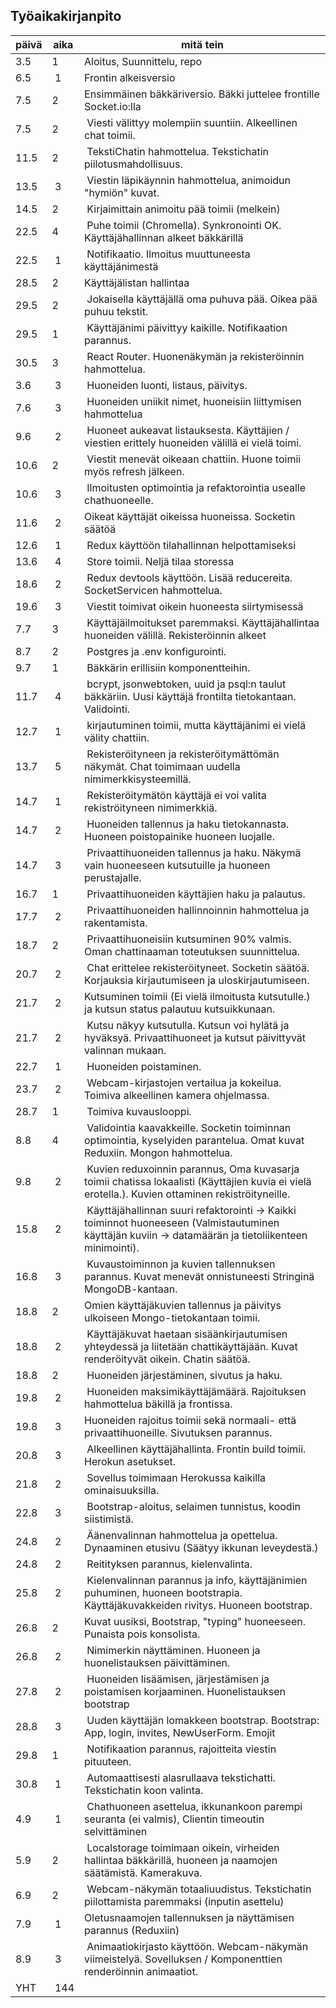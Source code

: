 Työaikakirjanpito
-----------------

päivä | aika | mitä tein
------|----- | ---------
3.5   | 1    | Aloitus, Suunnittelu, repo
6.5   | 1    | Frontin alkeisversio 
7.5   | 2    | Ensimmäinen bäkkäriversio. Bäkki juttelee frontille Socket.io:lla
7.5   | 2    | Viesti välittyy molempiin suuntiin. Alkeellinen chat toimii.
11.5  | 2    | TekstiChatin hahmottelua. Tekstichatin piilotusmahdollisuus.
13.5  | 3    | Viestin läpikäynnin hahmottelua, animoidun "hymiön" kuvat.
14.5  | 2    | Kirjaimittain animoitu pää toimii (melkein)
22.5  | 4    | Puhe toimii (Chromella). Synkronointi OK. Käyttäjähallinnan alkeet bäkkärillä
22.5  | 1    | Notifikaatio. Ilmoitus muuttuneesta käyttäjänimestä
28.5  | 2    | Käyttäjälistan hallintaa
29.5  | 2    | Jokaisella käyttäjällä oma puhuva pää. Oikea pää puhuu tekstit.
29.5  | 1    | Käyttäjänimi päivittyy kaikille. Notifikaation parannus.
30.5  | 3    | React Router. Huonenäkymän ja rekisteröinnin hahmottelua.
3.6   | 3    | Huoneiden luonti, listaus, päivitys.
7.6   | 3    | Huoneiden uniikit nimet, huoneisiin liittymisen hahmottelua
9.6   | 2    | Huoneet aukeavat listauksesta. Käyttäjien / viestien erittely huoneiden välillä ei vielä toimi.
10.6  | 2    | Viestit menevät oikeaan chattiin. Huone toimii myös refresh jälkeen.
10.6  | 3    | Ilmoitusten optimointia ja refaktorointia usealle chathuoneelle.
11.6  | 2    | Oikeat käyttäjät oikeissa huoneissa. Socketin säätöä
12.6  | 1    | Redux käyttöön tilahallinnan helpottamiseksi
13.6  | 4    | Store toimii. Neljä tilaa storessa
18.6  | 2    | Redux devtools käyttöön. Lisää reducereita. SocketServicen hahmottelua.
19.6  | 3    | Viestit toimivat oikein huoneesta siirtymisessä
7.7   | 3    | Käyttäjäilmoitukset paremmaksi. Käyttäjähallintaa huoneiden välillä. Rekisteröinnin alkeet
8.7   | 2    | Postgres ja .env konfigurointi.
9.7   | 1    | Bäkkärin erillisiin komponentteihin. 
11.7  | 4    | bcrypt, jsonwebtoken, uuid ja psql:n taulut bäkkäriin. Uusi käyttäjä frontilta tietokantaan. Validointi.
12.7  | 1    | kirjautuminen toimii, mutta käyttäjänimi ei vielä välity chattiin.
13.7  | 5    | Rekisteröityneen ja rekisteröitymättömän näkymät. Chat toimimaan uudella nimimerkkisysteemillä.
14.7  | 1    | Rekisteröitymätön käyttäjä ei voi valita rekiströityneen nimimerkkiä.
14.7  | 2    | Huoneiden tallennus ja haku tietokannasta. Huoneen poistopainike huoneen luojalle.
14.7  | 3    | Privaattihuoneiden tallennus ja haku. Näkymä vain huoneeseen kutsutuille ja huoneen perustajalle.
16.7  | 1    | Privaattihuoneiden käyttäjien haku ja palautus.
17.7  | 2    | Privaattihuoneiden hallinnoinnin hahmottelua ja rakentamista.
18.7  | 2    | Privaattihuoneisiin kutsuminen 90% valmis. Oman chattinaaman toteutuksen suunnittelua.
20.7  | 2    | Chat erittelee rekisteröityneet. Socketin säätöä. Korjauksia kirjautumiseen ja uloskirjautumiseen.
21.7  | 2    | Kutsuminen toimii (Ei vielä ilmoitusta kutsutulle.) ja kutsun status palautuu kutsuikkunaan.
21.7  | 2    | Kutsu näkyy kutsutulla. Kutsun voi hylätä ja hyväksyä. Privaattihuoneet ja kutsut päivittyvät valinnan mukaan.
22.7  | 1    | Huoneiden poistaminen.
23.7  | 2    | Webcam-kirjastojen vertailua ja kokeilua. Toimiva alkeellinen kamera ohjelmassa.
28.7  | 1    | Toimiva kuvauslooppi.
8.8   | 4    | Validointia kaavakkeille. Socketin toiminnan optimointia, kyselyiden parantelua. Omat kuvat Reduxiin. Mongon hahmottelua.
9.8   | 2    | Kuvien reduxoinnin parannus, Oma kuvasarja toimii chatissa lokaalisti (Käyttäjien kuvia ei vielä erotella.). Kuvien ottaminen rekiströityneille.
15.8  | 2    | Käyttäjähallinnan suuri refaktorointi -> Kaikki toiminnot huoneeseen (Valmistautuminen käyttäjän kuviin -> datamäärän ja tietoliikenteen minimointi).
16.8  | 3    | Kuvaustoiminnon ja kuvien tallennuksen parannus. Kuvat menevät onnistuneesti Stringinä MongoDB-kantaan.
18.8  | 2    | Omien käyttäjäkuvien tallennus ja päivitys ulkoiseen Mongo-tietokantaan toimii.
18.8  | 2    | Käyttäjäkuvat haetaan sisäänkirjautumisen yhteydessä ja liitetään chattikäyttäjään. Kuvat renderöityvät oikein. Chatin säätöä. 
18.8  | 2    | Huoneiden järjestäminen, sivutus ja haku.
19.8  | 2    | Huoneiden maksimikäyttäjämäärä. Rajoituksen hahmottelua bäkillä ja frontissa.
19.8  | 3    | Huoneiden rajoitus toimii sekä normaali- että privaattihuoneille. Sivutuksen parannus.
20.8  | 3    | Alkeellinen käyttäjähallinta. Frontin build toimii. Herokun asetukset.
21.8  | 2    | Sovellus toimimaan Herokussa kaikilla ominaisuuksilla. 
22.8  | 3    | Bootstrap-aloitus, selaimen tunnistus, koodin siistimistä.
24.8  | 2    | Äänenvalinnan hahmottelua ja opettelua. Dynaaminen etusivu (Säätyy ikkunan leveydestä.)
24.8  | 2    | Reitityksen parannus, kielenvalinta.
25.8  | 2    | Kielenvalinnan parannus ja info, käyttäjänimien puhuminen, huoneen bootstrapia. Käyttäjäkuvakkeiden rivitys. Huoneen bootstrap.
26.8  | 2    | Kuvat uusiksi, Bootstrap, "typing" huoneeseen. Punaista pois konsolista.
26.8  | 2    | Nimimerkin näyttäminen. Huoneen ja huonelistauksen päivittäminen.
27.8  | 2    | Huoneiden lisäämisen, järjestämisen ja poistamisen korjaaminen. Huonelistauksen bootstrap
28.8  | 3    | Uuden käyttäjän lomakkeen bootstrap. Bootstrap: App, login, invites, NewUserForm. Emojit
29.8  | 1    | Notifikaation parannus, rajoitteita viestin pituuteen.
30.8  | 1    | Automaattisesti alasrullaava tekstichatti. Tekstichatin koon valinta.
4.9   | 1    | Chathuoneen asettelua, ikkunankoon parempi seuranta (ei valmis), Clientin timeoutin selvittäminen
5.9   | 2    | Localstorage toimimaan oikein, virheiden hallintaa bäkkärillä, huoneen ja naamojen säätämistä. Kamerakuva.
6.9   | 2    | Webcam-näkymän totaaliuudistus. Tekstichatin piilottamista paremmaksi (inputin asettelu)
7.9   | 1    | Oletusnaamojen tallennuksen ja näyttämisen parannus (Reduxiin)
8.9   | 3    | Animaatiokirjasto käyttöön. Webcam-näkymän viimeistelyä. Sovelluksen / Komponenttien renderöinnin animaatiot.
YHT   | 144
